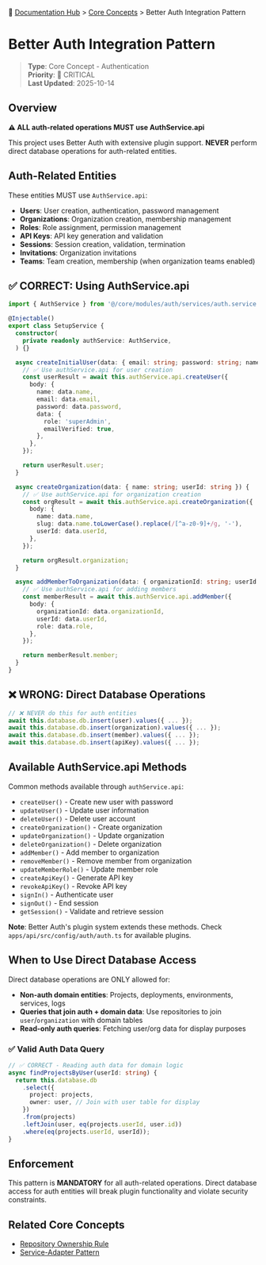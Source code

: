 📍 [Documentation Hub](../README.md) > [Core Concepts](./README.md) > Better Auth Integration Pattern

# Better Auth Integration Pattern

> **Type**: Core Concept - Authentication  
> **Priority**: 🔴 CRITICAL  
> **Last Updated**: 2025-10-14

## Overview

**⚠️ ALL auth-related operations MUST use AuthService.api**

This project uses Better Auth with extensive plugin support. **NEVER** perform direct database operations for auth-related entities.

## Auth-Related Entities

These entities MUST use `AuthService.api`:

- **Users**: User creation, authentication, password management
- **Organizations**: Organization creation, membership management
- **Roles**: Role assignment, permission management
- **API Keys**: API key generation and validation
- **Sessions**: Session creation, validation, termination
- **Invitations**: Organization invitations
- **Teams**: Team creation, membership (when organization teams enabled)

## ✅ CORRECT: Using AuthService.api

```typescript
import { AuthService } from '@/core/modules/auth/services/auth.service';

@Injectable()
export class SetupService {
  constructor(
    private readonly authService: AuthService,
  ) {}

  async createInitialUser(data: { email: string; password: string; name: string }) {
    // ✅ Use authService.api for user creation
    const userResult = await this.authService.api.createUser({
      body: {
        name: data.name,
        email: data.email,
        password: data.password,
        data: {
          role: 'superAdmin',
          emailVerified: true,
        },
      },
    });

    return userResult.user;
  }

  async createOrganization(data: { name: string; userId: string }) {
    // ✅ Use authService.api for organization creation
    const orgResult = await this.authService.api.createOrganization({
      body: {
        name: data.name,
        slug: data.name.toLowerCase().replace(/[^a-z0-9]+/g, '-'),
        userId: data.userId,
      },
    });

    return orgResult.organization;
  }

  async addMemberToOrganization(data: { organizationId: string; userId: string; role: string }) {
    // ✅ Use authService.api for adding members
    const memberResult = await this.authService.api.addMember({
      body: {
        organizationId: data.organizationId,
        userId: data.userId,
        role: data.role,
      },
    });

    return memberResult.member;
  }
}
```

## ❌ WRONG: Direct Database Operations

```typescript
// ❌ NEVER do this for auth entities
await this.database.db.insert(user).values({ ... });
await this.database.db.insert(organization).values({ ... });
await this.database.db.insert(member).values({ ... });
await this.database.db.insert(apiKey).values({ ... });
```

## Available AuthService.api Methods

Common methods available through `authService.api`:

- `createUser()` - Create new user with password
- `updateUser()` - Update user information
- `deleteUser()` - Delete user account
- `createOrganization()` - Create organization
- `updateOrganization()` - Update organization
- `deleteOrganization()` - Delete organization
- `addMember()` - Add member to organization
- `removeMember()` - Remove member from organization
- `updateMemberRole()` - Update member role
- `createApiKey()` - Generate API key
- `revokeApiKey()` - Revoke API key
- `signIn()` - Authenticate user
- `signOut()` - End session
- `getSession()` - Validate and retrieve session

**Note**: Better Auth's plugin system extends these methods. Check `apps/api/src/config/auth/auth.ts` for available plugins.

## When to Use Direct Database Access

Direct database operations are ONLY allowed for:

- **Non-auth domain entities**: Projects, deployments, environments, services, logs
- **Queries that join auth + domain data**: Use repositories to join `user`/`organization` with domain tables
- **Read-only auth queries**: Fetching user/org data for display purposes

### ✅ Valid Auth Data Query

```typescript
// ✅ CORRECT - Reading auth data for domain logic
async findProjectsByUser(userId: string) {
  return this.database.db
    .select({
      project: projects,
      owner: user, // Join with user table for display
    })
    .from(projects)
    .leftJoin(user, eq(projects.userId, user.id))
    .where(eq(projects.userId, userId));
}
```

## Enforcement

This pattern is **MANDATORY** for all auth-related operations. Direct database access for auth entities will break plugin functionality and violate security constraints.

## Related Core Concepts

- [Repository Ownership Rule](./03-REPOSITORY-OWNERSHIP-RULE.md)
- [Service-Adapter Pattern](./02-SERVICE-ADAPTER-PATTERN.md)
